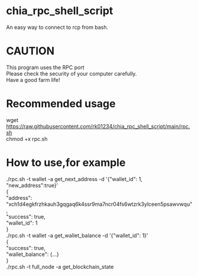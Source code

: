 # chia_rpc_shell_script  
An easy way to connect to rcp from bash.  
  
 
# CAUTION  
  This program uses the RPC port  
  Please check the security of your computer carefully.  
  Have a good farm life!  
# Recommended usage  
wget https://raw.githubusercontent.com/rk01234/chia_rpc_shell_script/main/rpc.sh  
chmod +x rpc.sh  
  
# How to use,for example  
./rpc.sh -t wallet -a get_next_address -d '{"wallet_id": 1, "new_address":true}'  
{  
    "address": "xch1d4egkfrzhkauh3gqgaq6k4ssr9ma7ncr04fs6wtzrk3ylceen5psawvwqu",  
    "success": true,  
    "wallet_id": 1  
}  
./rpc.sh -t wallet -a get_wallet_balance -d '{"wallet_id": 1}'  
{  
    "success": true,  
    "wallet_balance": {...}  
}  
./rpc.sh -t full_node -a get_blockchain_state  

<!-- If I get a tip, I may release other stuff. -->  
<!-- xch1d4egkfrzhkauh3gqgaq6k4ssr9ma7ncr04fs6wtzrk3ylceen5psawvwqu -->  
